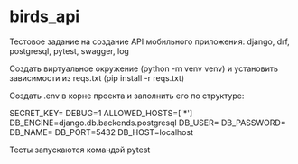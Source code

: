 # birds_api
Тестовое задание на создание API мобильного приложения: django, drf, postgresql, pytest, swagger, log

Создать виртуальное окружение (python -m venv venv) и установить зависимости из reqs.txt (pip install -r reqs.txt)

Создать .env в корне проекта и заполнить его по структуре:

  SECRET_KEY=
  DEBUG=1
  ALLOWED_HOSTS=['*']
  DB_ENGINE=django.db.backends.postgresql
  DB_USER=
  DB_PASSWORD=
  DB_NAME=
  DB_PORT=5432
  DB_HOST=localhost

Тесты запускаются командой pytest
